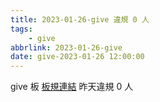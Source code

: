 ```yaml
---
title: 2023-01-26-give 違規 0 人
tags:
    - give
abbrlink: 2023-01-26-give
date: give-2023-01-26 12:00:00
---
```

give 板 [板規連結](https://www.ptt.cc/bbs/give/M.1612495900.A.C32.html)
昨天違規 0 人
